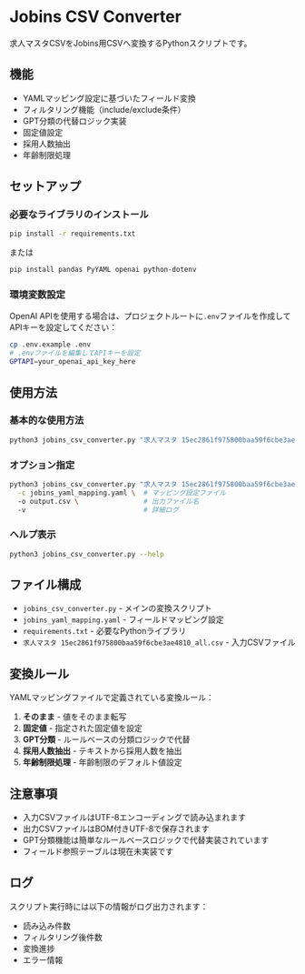# Jobins CSV Converter

求人マスタCSVをJobins用CSVへ変換するPythonスクリプトです。

## 機能

- YAMLマッピング設定に基づいたフィールド変換
- フィルタリング機能（include/exclude条件）
- GPT分類の代替ロジック実装
- 固定値設定
- 採用人数抽出
- 年齢制限処理

## セットアップ

### 必要なライブラリのインストール

```bash
pip install -r requirements.txt
```

または

```bash
pip install pandas PyYAML openai python-dotenv
```

### 環境変数設定

OpenAI APIを使用する場合は、プロジェクトルートに`.env`ファイルを作成してAPIキーを設定してください：

```bash
cp .env.example .env
# .envファイルを編集してAPIキーを設定
GPTAPI=your_openai_api_key_here
```

## 使用方法

### 基本的な使用方法

```bash
python3 jobins_csv_converter.py "求人マスタ 15ec2861f975800baa59f6cbe3ae4810_all.csv"
```

### オプション指定

```bash
python3 jobins_csv_converter.py "求人マスタ 15ec2861f975800baa59f6cbe3ae4810_all.csv" \
  -c jobins_yaml_mapping.yaml \  # マッピング設定ファイル
  -o output.csv \                # 出力ファイル名
  -v                             # 詳細ログ
```

### ヘルプ表示

```bash
python3 jobins_csv_converter.py --help
```

## ファイル構成

- `jobins_csv_converter.py` - メインの変換スクリプト
- `jobins_yaml_mapping.yaml` - フィールドマッピング設定
- `requirements.txt` - 必要なPythonライブラリ
- `求人マスタ 15ec2861f975800baa59f6cbe3ae4810_all.csv` - 入力CSVファイル

## 変換ルール

YAMLマッピングファイルで定義されている変換ルール：

1. **そのまま** - 値をそのまま転写
2. **固定値** - 指定された固定値を設定
3. **GPT分類** - ルールベースの分類ロジックで代替
4. **採用人数抽出** - テキストから採用人数を抽出
5. **年齢制限処理** - 年齢制限のデフォルト値設定

## 注意事項

- 入力CSVファイルはUTF-8エンコーディングで読み込まれます
- 出力CSVファイルはBOM付きUTF-8で保存されます
- GPT分類機能は簡単なルールベースロジックで代替実装されています
- フィールド参照テーブルは現在未実装です

## ログ

スクリプト実行時には以下の情報がログ出力されます：

- 読み込み件数
- フィルタリング後件数
- 変換進捗
- エラー情報